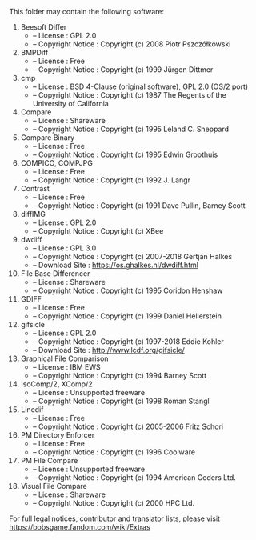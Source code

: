 ﻿This folder may contain the following software:

1. Beesoft Differ
   - – License : GPL 2.0
   - – Copyright Notice : Copyright (c) 2008 Piotr Pszczółkowski
2. BMPDiff
   - – License : Free
   - – Copyright Notice : Copyright (c) 1999 Jürgen Dittmer
3. cmp
   - – License : BSD 4-Clause (original software), GPL 2.0 (OS/2 port)
   - – Copyright Notice : Copyright (c) 1987 The Regents of the University of California
4. Compare
   - – License : Shareware
   - – Copyright Notice : Copyright (c) 1995 Leland C. Sheppard
5. Compare Binary
   - – License : Free
   - – Copyright Notice : Copyright (c) 1995 Edwin Groothuis
6. COMPICO, COMPJPG
   - – License : Free
   - – Copyright Notice : Copyright (c) 1992 J. Langr
7. Contrast
   - – License : Free
   - – Copyright Notice : Copyright (c) 1991 Dave Pullin, Barney Scott
8. diffIMG
   - – License : GPL 2.0
   - – Copyright Notice : Copyright (c) XBee
9. dwdiff
   - – License : GPL 3.0
   - – Copyright Notice : Copyright (c) 2007-2018 Gertjan Halkes
   - – Download Site : https://os.ghalkes.nl/dwdiff.html
10. File Base Differencer
    - – License : Shareware
    - – Copyright Notice : Copyright (c) 1995 Coridon Henshaw
11. GDIFF
    - – License : Free
    - – Copyright Notice : Copyright (c) 1999 Daniel Hellerstein
12. gifsicle
    - – License : GPL 2.0
    - – Copyright Notice : Copyright (c) 1997-2018 Eddie Kohler
    - – Download Site : http://www.lcdf.org/gifsicle/
13. Graphical File Comparison
    - – License : IBM EWS
    - – Copyright Notice : Copyright (c) 1994 Barney Scott
14. IsoComp/2, XComp/2
    - – License : Unsupported freeware
    - – Copyright Notice : Copyright (c) 1998 Roman Stangl
15. Linedif
    - – License : Free
    - – Copyright Notice : Copyright (c) 2005-2006 Fritz Schori
16. PM Directory Enforcer
    - – License : Free
    - – Copyright Notice : Copyright (c) 1996 Coolware
17. PM File Compare
    - – License : Unsupported freeware
    - – Copyright Notice : Copyright (c) 1994 American Coders Ltd.
18. Visual File Compare
    - – License : Shareware
    - – Copyright Notice : Copyright (c) 2000 HPC Ltd.

For full legal notices, contributor and translator lists, please visit https://bobsgame.fandom.com/wiki/Extras